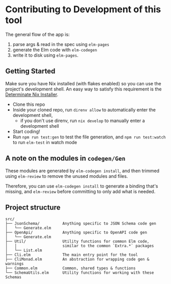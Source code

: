 # Contributing to Development of this tool
The general flow of the app is:

1. parse args & read in the spec using `elm-pages`
2. generate the Elm code with `elm-codegen`
3. write it to disk using `elm-pages`.


## Getting Started
Make sure you have Nix installed (with flakes enabled) so you can use the
project's development shell. An easy way to satisfy this requirement is the
[Determinate Nix Installer][determinate-nix].

- Clone this repo
- Inside your cloned repo, run `direnv allow` to automatically enter the development shell,
  - if you don't use direnv, run `nix develop` to manually enter a development shell
- Start coding!
- Run `npm run test:gen` to test the file generation, and `npm run test:watch` to run `elm-test` in watch mode

[determinate-nix]: https://github.com/DeterminateSystems/nix-installer?tab=readme-ov-file#determinate-nix-installer


## A note on the modules in `codegen/Gen`
These modules are generated by `elm-codegen install`, and then trimmed using `elm-review` to remove the unused modules and files.

Therefore, you can use `elm-codegen install` to generate a binding that's missing, and `elm-review` before committing to only add what is needed.


## Project structure
```
src/
├── JsonSchema/          Anything specific to JSON Schema code gen
│   └── Generate.elm
├── OpenApi/             Anything specific to OpenAPI code gen
│   └── Generate.elm
├── Util/                Utility functions for common Elm code,
│   │                    similar to the common `Extra.*` packages
│   └── List.elm
├── Cli.elm              The main entry point for the tool
├── CliMonad.elm         An abstraction for wrapping code gen & warnings
├── Common.elm           Common, shared types & functions
└── SchemaUtils.elm      Utility functions for working with these Schemas
```

